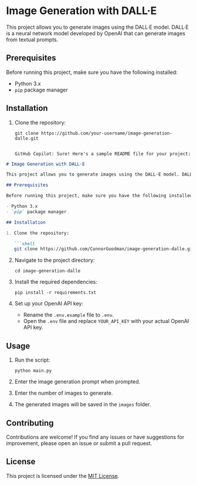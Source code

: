 # Image Generation with DALL·E

This project allows you to generate images using the DALL·E model. DALL·E is a neural network model developed by OpenAI that can generate images from textual prompts.

## Prerequisites

Before running this project, make sure you have the following installed:

- Python 3.x
- `pip` package manager

## Installation

1. Clone the repository:

   ```shell
   git clone https://github.com/your-username/image-generation-dalle.git


   GitHub Copilot: Sure! Here's a sample README file for your project:

```markdown
# Image Generation with DALL·E

This project allows you to generate images using the DALL·E model. DALL·E is a neural network model developed by OpenAI that can generate images from textual prompts.

## Prerequisites

Before running this project, make sure you have the following installed:

- Python 3.x
- `pip` package manager

## Installation

1. Clone the repository:

   ```shell
   git clone https://github.com/ConnorGoodman/image-generation-dalle.git
   ```

2. Navigate to the project directory:

   ```shell
   cd image-generation-dalle
   ```

3. Install the required dependencies:

   ```shell
   pip install -r requirements.txt
   ```

4. Set up your OpenAI API key:

   - Rename the `.env.example` file to `.env`.
   - Open the `.env` file and replace `YOUR_API_KEY` with your actual OpenAI API key.

## Usage

1. Run the script:

   ```shell
   python main.py
   ```
2. Enter the image generation prompt when prompted.

3. Enter the number of images to generate.

4. The generated images will be saved in the `images` folder.

## Contributing

Contributions are welcome! If you find any issues or have suggestions for improvement, please open an issue or submit a pull request.

## License

This project is licensed under the [MIT License](LICENSE).
```
